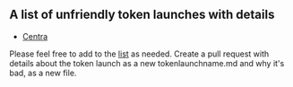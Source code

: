 ## A list of unfriendly token launches with details
- [Centra](/centra.md)



























Please feel free to add to the [list](https://github.com/badtokenlaunch/badtokenlaunch.github.io) as needed. Create a pull request with details about the token launch as a new tokenlaunchname.md and why it's bad, as a new file. 
